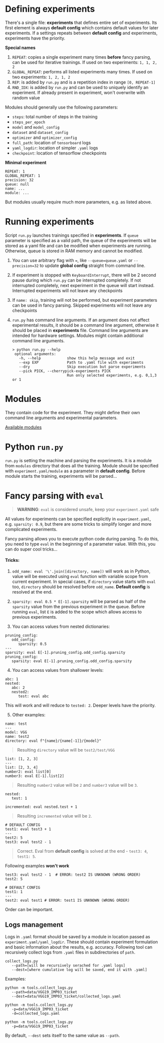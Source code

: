 # Defining experiments

There's a single file: **experiments** that defines entire set of experiments. Its first element is always **default config** which contains default values for later experiments. If a settings repeats between **default config** and experiments, experiments have the priority.

**Special names**

1. `REPEAT`: copies a single experiment many times **before** fancy parsing, can be used for iterative trainings. If used on two experiments: `1, 1, 2, 2`
2. `GLOBAL_REPEAT`: performs all listed experiments many times. If used on two experiments: `1, 2, 1, 2`
3. `REP`: is added by `run.py` and is a repetition index in range `[0, REPEAT-1]`
4. `RND_IDX`: is added by `run.py` and can be used to uniquely identify an experiment. If already present in experiment, won't overwrite with random value

Modules should generally use the following parameters:

* `steps`: total number of steps in the training
* `steps_per_epoch`
* `model` and `model_config`
* `dataset` and `dataset_config`
* `optimizer` and `optimizer_config`
* `full_path`: location of `tensorboard` logs
* `yaml_logdir`: location of simpler `.yaml` logs
* `checkpoint`: location of tensorflow checkpoints

**Minimal experiment**

```
REPEAT: 1
GLOBAL_REPEAT: 1
precision: 32
queue: null
name: ...
module: ...
```

But modules usually require much more parameters, e.g. as listed above.

# Running experiments

Script `run.py` launches trainings specified in **experiments**. If `queue` parameter is specified as a valid path, the queue of the experiments will be stored as a yaml file and can be modified when experiments are running. Otherwise, queue is stored in RAM memory and cannot be modified.

1. You can use arbitrary flag with `=`, like `--queue=queue.yaml` or `--precision=32` to update **global config** straight from command line.

2. If experiment is stopped with `KeyboardInterrupt`, there will be 2 second pause during which `run.py` can be interrupted completely. If not interrupted completely, next experiment in the queue will start instead. Interrupted experiments will not leave any checkpoints

3. If `name: skip`, training will not be performed, but experiment parameters can be used in fancy parsing. Skipped experiments will not leave any checkpoints

4. `run.py` has command line arguments. If an argument does not affect experimental results, it should be a command line argument, otherwise it should be placed in **experiments** file. Command line arguments are intended for hardware settings. Modules might contain additional command line arguments.
   ```
   > python run.py --help
    optional arguments:
      -h, --help            show this help message and exit
      --exp EXP             Path to .yaml file with experiments
      --dry                 Skip execution but parse experiments
      --pick PICK, --cherrypick-experiments PICK
                            Run only selected experiments, e.g. 0,1,3 or 1
   ```

# Modules

They contain code for the experiment. They might define their own command line arguments and experimental parameters.

[Available modules](modules/README.md)

# Python `run.py`

`run.py` is setting the machine and parsing the experiments. It is a module from `modules` directory that does all the training. Module should be specified with `experiment.yaml/module` as a parameter in **default config**. Before module starts the training, experiments will be parsed...

# Fancy parsing with `eval`

> **WARNING**: `eval` is considered unsafe, keep your `experiment.yaml` safe

All values for experiments can be specified explicitly in `experiment.yaml`, e.g. `sparsity: 0.9`, but there are some tricks to simplify longer and more complicated experiments.

Fancy parsing allows you to execute python code during parsing. To do this, you need to type `eval` in the beginning of a parameter value. With this, you can do super cool tricks...

#### Tricks:

1. `odd_name: eval '\'.join([directory, name])` will work as in Python, value will be executed using `eval` function with variable scope from current experiment. In special cases, if `directory` value starts with `eval` too, `directory` should be resolved before `odd_name`. **Default config** is resolved at the end.

2. `sparsity: eval 0.5 * E[-1].sparsity` will be parsed as half of the `sparsity` value from the previous experiment in the queue. Before running `eval`, list `E` is added to the scope which allows access to previous experiments.

3. You can access values from nested dictionaries:

```
pruning_config:
   odd_config:
      sparsity: 0.5
---
sparsity: eval E[-1].pruning_config.odd_config.sparsity
pruning_config:
   sparsity: eval E[-1].pruning_config.odd_config.sparsity
```

4. You can access values from shallower levels:

```
abc: 1
nested:
   abc: 2
   nested2:
      test: eval abc
```

This will work and will reduce to `tested: 2`. Deeper levels have the priority.

5. Other examples:

```
name: test
---
model: VGG
name: test2
directory: eval f"{name}/{name[-1]}/{model}"
```

> Resulting `directory` value will be `test2/test/VGG`

```
list: [1, 2, 3]
---
list: [2, 3, 4]
number2: eval list[0]
number3: eval E[-1].list[2]
```

> Resulting `number2` value will be `2` and `number3` value will be `3`.

```
nested:
   test: 1

incremented: eval nested.test + 1
```

> Resulting `incremented` value will be `2`.

```
# DEFAULT CONFIG
test1: eval test3 + 1
---
test2: 5
test3: eval test2 - 1
```

> Correct. Eval from **default config** is solved at the end - `test3: 4`, `test1: 5`.

Following examples **won't work**

```
test3: eval test2 - 1  # ERROR: test2 IS UNKNOWN (WRONG ORDER)
test2: 5
```

```
# DEFAULT CONFIG
test1: 1
---
test2: eval test1 # ERROR: test1 IS UNKNOWN (WRONG ORDER)
```

Order can be important.

## Logs management

Logs in `.yaml` format should be saved by a module in location passed as `experiment.yaml/yaml_logdir`. These should contain experiment formulation and basic information about the results, e.g. accuracy. Following tool can recursively collect logs from `.yaml` files in subdirectories of `path`.

```
collect_logs.py 
   --path=[will be recursively serached for .yaml logs] 
   --dest=[where cumulative log will be saved, end it with .yaml]
```

Examples:

```
python -m tools.collect_logs.py 
   --path=data/VGG19_IMP03_ticket 
   --dest=data/VGG19_IMP03_ticket/collected_logs.yaml
```

```
python -m tools.collect_logs.py 
   -p=data/VGG19_IMP03_ticket 
   -d=collected_logs.yaml
```

```
python -m tools.collect_logs.py 
   -p=data/VGG19_IMP03_ticket 
```

By default, `--dest` sets itself to the same value as `--path`.
